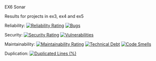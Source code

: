 EX6 Sonar

Results for projects in ex3, ex4 and ex5

Reliability:
[![Reliability Rating](https://sonarcloud.io/api/project_badges/measure?project=wentyl23_proj_obiektowe&metric=reliability_rating)](https://sonarcloud.io/dashboard?id=wentyl23_proj_obiektowe) [![Bugs](https://sonarcloud.io/api/project_badges/measure?project=wentyl23_proj_obiektowe&metric=bugs)](https://sonarcloud.io/dashboard?id=wentyl23_proj_obiektowe)

Security:
[![Security Rating](https://sonarcloud.io/api/project_badges/measure?project=wentyl23_proj_obiektowe&metric=security_rating)](https://sonarcloud.io/dashboard?id=wentyl23_proj_obiektowe) [![Vulnerabilities](https://sonarcloud.io/api/project_badges/measure?project=wentyl23_proj_obiektowe&metric=vulnerabilities)](https://sonarcloud.io/dashboard?id=wentyl23_proj_obiektowe)

Maintainability:
[![Maintainability Rating](https://sonarcloud.io/api/project_badges/measure?project=wentyl23_proj_obiektowe&metric=sqale_rating)](https://sonarcloud.io/dashboard?id=wentyl23_proj_obiektowe) [![Technical Debt](https://sonarcloud.io/api/project_badges/measure?project=wentyl23_proj_obiektowe&metric=sqale_index)](https://sonarcloud.io/dashboard?id=wentyl23_proj_obiektowe) [![Code Smells](https://sonarcloud.io/api/project_badges/measure?project=wentyl23_proj_obiektowe&metric=code_smells)](https://sonarcloud.io/dashboard?id=wentyl23_proj_obiektowe)

Duplication:
[![Duplicated Lines (%)](https://sonarcloud.io/api/project_badges/measure?project=wentyl23_proj_obiektowe&metric=duplicated_lines_density)](https://sonarcloud.io/dashboard?id=wentyl23_proj_obiektowe)
